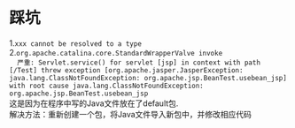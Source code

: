 # 踩坑

1.`xxx cannot be resolved to a type`<br /> 
2.`org.apache.catalina.core.StandardWrapperValve invoke`<br />
`  严重: Servlet.service() for servlet [jsp] in context with path [/Test] threw exception [org.apache.jasper.JasperException: java.lang.ClassNotFoundException: org.apache.jsp.BeanTest.usebean_jsp] with root cause
java.lang.ClassNotFoundException: org.apache.jsp.BeanTest.usebean_jsp`<br />
这是因为在程序中写的Java文件放在了default包.<br />解决方法：重新创建一个包，将Java文件导入新包中，并修改相应代码
